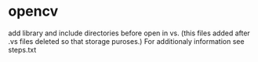 # opencv
add library and include directories before open in vs.
(this files added after .vs files deleted so that storage puroses.)
For additionaly information see steps.txt
